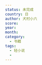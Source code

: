 ```yaml
---
status: 未完成
country: 日
author: 犬村小六
score:
year:
month:
category:
  - 书籍
tags:
  - 轻小说
  - 
---
```

